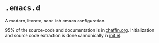 # `.emacs.d`

A modern, literate, sane-ish emacs configuration. 

95% of the source-code and documentation is in [chaffin.org](/chaffin.org). Initialization and source code extraction is done cannonically in [init.el](init.el).

